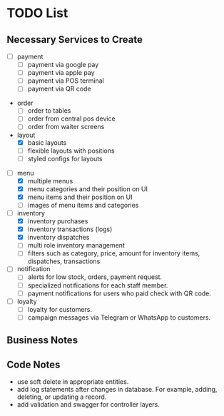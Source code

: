 # TODO List

## Necessary Services to Create

- [ ] payment
  - [ ] payment via google pay
  - [ ] payment via apple pay 
  - [ ] payment via POS terminal
  - [ ] payment via QR code
- order
  - [ ] order to tables
  - [ ] order from central pos device
  - [ ] order from waiter screens
- layout 
  - [x] basic layouts
  - [ ] flexible layouts with positions
  - [ ] styled configs for layouts
- [ ] menu
  - [x] multiple menus
  - [x] menu categories and their position on UI
  - [x] menu items and their position on UI
  - [ ] images of menu items and categories
- [ ] inventory
  - [x] inventory purchases
  - [x] inventory transactions (logs)
  - [x] inventory dispatches
  - [ ] multi role inventory management
  - [ ] filters such as category, price, amount for inventory items, dispatches, transactions
- [ ] notification
  - [ ] alerts for low stock, orders, payment request.
  - [ ] specialized notifications for each staff member.
  - [ ] payment notifications for users who paid check with QR code.
- [ ] loyalty
  - [ ] loyalty for customers.
  - [ ] campaign messages via Telegram or WhatsApp to customers.

## Business Notes

## Code Notes

- use soft delete in appropriate entities.
- add log statements after changes in database. For example, adding, deleting, or updating a record.
- add validation and swagger for controller layers. 